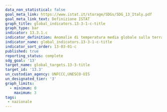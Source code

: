 ```yaml
---
data_non_statistical: false
goal_meta_link: https://www.istat.it/storage/SDGs/SDG_13_Italy.pdf
goal_meta_link_text: Definizione ISTAT
graph_title: global_indicators.13-3-1-c-title
graph_type: bar
indicator: 13.3.1.c
indicator_definition: Anomalie di temperatura media globale sulla terraferma e in Italia, rispetto ai valori climatologici normali (1961-1990)
indicator_name: global_indicators.13-3-1-c-title
indicator_sort_order: 13-03-01-c
published: true
reporting_status: complete
sdg_goal: '13'
target_name: global_targets.13-3-title
target_id: '13.3'
un_custodian_agency: UNFCCC,UNESCO-UIS
un_designated_tier: '3'
graph_limits:
  - minimum: 0
    maximum: 3
tags:
 - nazionale
---
```

